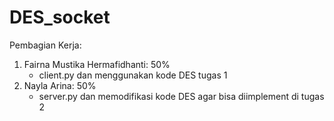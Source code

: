 # DES_socket
Pembagian Kerja: 
1. Fairna Mustika Hermafidhanti: 50%
   - client.py dan menggunakan kode DES tugas 1
2. Nayla Arina: 50%
   - server.py dan memodifikasi kode DES agar bisa diimplement di tugas 2
